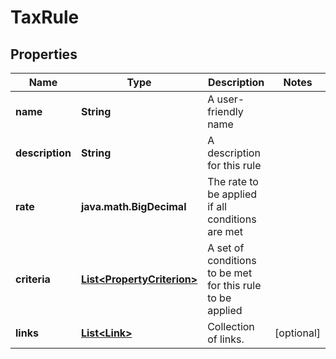 

# TaxRule


## Properties

Name | Type | Description | Notes
------------ | ------------- | ------------- | -------------
**name** | **String** | A user-friendly name | 
**description** | **String** | A description for this rule | 
**rate** | **java.math.BigDecimal** | The rate to be applied if all conditions are met | 
**criteria** | [**List&lt;PropertyCriterion&gt;**](PropertyCriterion.md) | A set of conditions to be met for this rule to be applied | 
**links** | [**List&lt;Link&gt;**](Link.md) | Collection of links. |  [optional]



